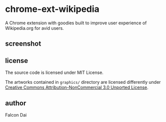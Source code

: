 chrome-ext-wikipedia
====================

A Chrome extension with goodies built to improve user experience of Wikipedia.org for avid users.

screenshot
----------

license
-------
The source code is licensed under MIT License.

The artworks contained in `graphics/` directory are licensed differently under [Creative Commons Attribution-NonCommercial 3.0 Unported License](http://creativecommons.org/licenses/by-nc/3.0/). 

author
------
Falcon Dai